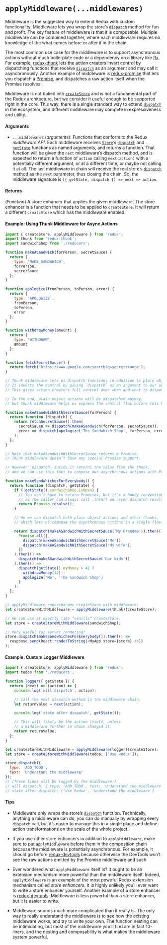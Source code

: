 # `applyMiddleware(...middlewares)`

Middleware is the suggested way to extend Redux with custom functionality. Middleware lets you wrap the store’s [`dispatch`](Store.md#dispatch) method for fun and profit. The key feature of middleware is that it is composable. Multiple middleware can be combined together, where each middleware requires no knowledge of the what comes before or after it in the chain.

The most common use case for the middleware is to support asynchronous actions without much boilerplate code or a dependency on a library like [Rx](https://github.com/Reactive-Extensions/RxJS). For example, [redux-thunk](https://github.com/gaearon/redux-thunk) lets the action creators invert control by dispatching functions that receive [`dispatch`](Store.md#dispatch) as an argument and may call it asynchronously. Another example of middleware is [redux-promise](https://github.com/acdlite/redux-promise) that lets you dispatch a [Promise](https://developer.mozilla.org/en/docs/Web/JavaScript/Reference/Global_Objects/Promise), and dispatches a raw action itself when the Promise resolves.

Middleware is not baked into [`createStore`](createStore.md) and is not a fundamental part of the Redux architecture, but we consider it useful enough to be supported right in the core. This way, there is a single standard way to extend [`dispatch`](Store.md#dispatch) in the ecosystem, and different middleware may compete in expressiveness and utility.

#### Arguments

* `...middlewares` (*arguments*): Functions that conform to the Redux *middleware API*. Each middleware receives [`Store`](Store.md)’s [`dispatch`](Store.md#dispatch) and [`getState`](Store.md#getState) functions as named arguments, and returns a function. That function will be given the `next` middleware’s dispatch method, and is expected to return a function of `action` calling `next(action)` with a potentially different argument, or at a different time, or maybe not calling it at all. The last middleware in chain will receive the real store’s [`dispatch`](Store.md#dispatch) method as the `next` parameter, thus closing the chain. So, the middleware signature is `({ getState, dispatch }) => next => action`.

#### Returns

(*Function*) A store enhancer that applies the given middleware. The store enhancer is a function that needs to be applied to `createStore`. It will return a different `createStore` which has the middleware enabled.

#### Example: Using Thunk Middleware for Async Actions

```js
import { createStore, applyMiddleware } from 'redux';
import thunk from 'redux-thunk';
import sandwichShop from './reducers';

function makeASandwich(forPerson, secretSauce) {
  return {
    type: 'MAKE_SANDWHICH',
    forPerson,
    secretSauce
  };
}

function apologize(fromPerson, toPerson, error) {
  return {
    type: 'APOLOGIZE',
    fromPerson,
    toPerson,
    error
  };
}

function withdrawMoney(amount) {
  return {
    type: 'WITHDRAW',
    amount
  };
}

function fetchSecretSauce() {
  return fetch('https://www.google.com/search?q=secret+sauce');
}

// Thunk middleware lets us dispatch functions in addition to plain objects.
// It inverts the control by giving `dispatch` as an argument to our actions.
// This gives action creators full control over when and what to dispatch.

// In the end, plain object actions will be dispatched anyway,
// but thunk middleware helps us express the control flow before this happens.

function makeASandwichWithSecretSauce(forPerson) {
  return function (dispatch) {
    return fetchSecretSauce().then(
      secretSauce => dispatch(makeASandwich(forPerson, secretSauce)),
      error => dispatch(apologize('The Sandwhich Shop', forPerson, error))
    );
  };
}

// Note that makeASandwichWithSecretSauce returns a Promise.
// Thunk middleware doesn’t have any special Promise support.

// However `dispatch` inside it returns the value from the thunk,
// and we can use this fact to compose our asynchronous actions with Promises.

function makeSandwhichesForEverybody() {
  return function (dispatch, getState) {
    if (!getState().sandwichShop.isOpen) {
      // You don’t have to return Promises, but it’s a handy convention
      // so the caller can always call .then() on async dispatch result.
      return Promise.resolve();
    }

    // We we can dispatch both plain object actions and other thunks,
    // which lets us compose the asynchronous actions in a single flow.

    return dispatch(makeASandwichWithSecretSauce('My Grandma')).then(() =>
      Promise.all([
        dispatch(makeASandwichWithSecretSauce('Me')),
        dispatch(makeASandwichWithSecretSauce('My wife'))
      ])
    ).then(() =>
      dispatch(makeASandwichWithSecretSauce('Our kids'))
    ).then(() =>
      dispatch(getState().myMoney > 42 ?
        withdrawMoney(42) :
        apologize('Me', 'The Sandwich Shop')
      )
    );
  };
}

// applyMiddleware supercharges createStore with middleware:
let createStoreWithMiddleware = applyMiddleware(thunk)(createStore);

// We can use it exactly like “vanilla” createStore.
let store = createStoreWithMiddleware(sandwichShop);

// Very useful for server rendering!
store.dispatch(makeSandwhichesForEverybody()).then(() =>
  response.send(React.renderToString(<MyApp store={store} />))
);
```

#### Example: Custom Logger Middleware

```js
import { createStore, applyMiddleware } from 'redux';
import todos from './reducers';

function logger({ getState }) {
  return (next) => (action) => {
    console.log('will dispatch', action);

    // Call the next dispatch method in the middleware chain.
    let returnValue = next(action);

    console.log('state after dispatch', getState());

    // This will likely be the action itself, unless
    // a middleware further in chain changed it.
    return returnValue;
  };
}

let createStoreWithMiddleware = applyMiddleware(logger)(createStore);
let store = createStoreWithMiddleware(todos, ['Use Redux']);

store.dispatch({
  type: 'ADD_TODO',
  text: 'Understand the middleware'
});
// (These lines will be logged by the middleware:)
// will dispatch: { type: 'ADD_TODO', text: 'Understand the middleware' }
// state after dispatch: ['Use Redux', 'Understand the middleware']
```


#### Tips

* Middleware only wraps the store’s [`dispatch`](Store.md#dispatch) function. Technically, anything a middleware can do, you can do manually by wrapping every `dispatch` call, but it’s easier to manage this in a single place and define action transformations on the scale of the whole project.

* If you use other store enhancers in addition to `applyMiddleware`, make sure to put `applyMiddleware` before them in the composition chain because the middleware is potentially asynchronous. For example, it should go before [redux-devtools](https://github.com/gaearon/redux-devtools) because otherwise the DevTools won’t see the raw actions emitted by the Promise middleware and such.

* Ever wondered what `applyMiddleware` itself is? It ought to be an extension mechanism more powerful than the middleware itself. Indeed, `applyMiddleware` is an example of the most poweful Redux extension mechanism called *store enhancers*. It is highly unlikely you’ll ever want to write a store enhancer yourself. Another example of a store enhancer is [redux-devtools](https://github.com/gaearon/redux-devtools). Middleware is less powerful than a store enhancer, but it is easier to write.

* Middleware sounds much more complicated than it really is. The only way to really understand the middleware is to see how the existing middleware works, and try to write your own. The function nesting can be intimidating, but most of the middleware you’ll find are in fact 10-liners, and the nesting and composability is what makes the middleware system powerful.
